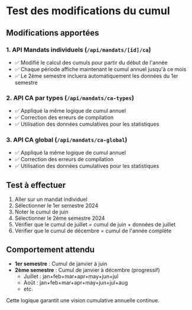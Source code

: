 # Test des modifications du cumul

## Modifications apportées

### 1. API Mandats individuels (`/api/mandats/[id]/ca`)

- ✅ Modifié le calcul des cumuls pour partir du début de l'année
- ✅ Chaque période affiche maintenant le cumul annuel jusqu'à ce mois
- ✅ Le 2ème semestre incluera automatiquement les données du 1er semestre

### 2. API CA par types (`/api/mandats/ca-types`)

- ✅ Appliqué la même logique de cumul annuel
- ✅ Correction des erreurs de compilation
- ✅ Utilisation des données cumulatives pour les statistiques

### 3. API CA global (`/api/mandats/ca-global`)

- ✅ Appliqué la même logique de cumul annuel
- ✅ Correction des erreurs de compilation
- ✅ Utilisation des données cumulatives pour les statistiques

## Test à effectuer

1. Aller sur un mandat individuel
2. Sélectionner le 1er semestre 2024
3. Noter le cumul de juin
4. Sélectionner le 2ème semestre 2024
5. Vérifier que le cumul de juillet = cumul de juin + données de juillet
6. Vérifier que le cumul de décembre = cumul de l'année complète

## Comportement attendu

- **1er semestre** : Cumul de janvier à juin
- **2ème semestre** : Cumul de janvier à décembre (progressif)
  - Juillet : jan+feb+mar+apr+may+jun+jul
  - Août : jan+feb+mar+apr+may+jun+jul+aug
  - etc.

Cette logique garantit une vision cumulative annuelle continue.
